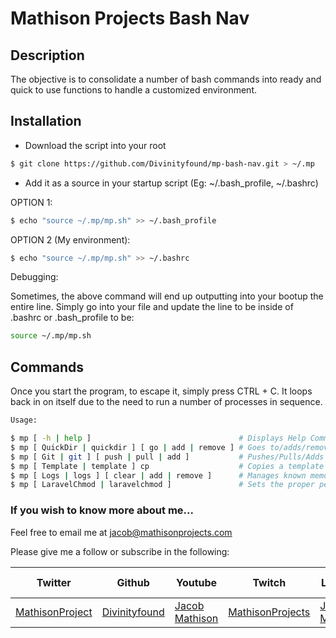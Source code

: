 # Mathison Projects Bash Nav

## Description

The objective is to consolidate a number of bash commands into ready and quick to use functions to handle a customized environment.

## Installation

- Download the script into your root
```sh
$ git clone https://github.com/Divinityfound/mp-bash-nav.git > ~/.mp
```

- Add it as a source in your startup script (Eg: ~/.bash_profile, ~/.bashrc)

OPTION 1:
```sh
$ echo "source ~/.mp/mp.sh" >> ~/.bash_profile
```

OPTION 2 (My environment):
```sh
$ echo "source ~/.mp/mp.sh" >> ~/.bashrc
```

Debugging:

Sometimes, the above command will end up outputting into your bootup the entire line. Simply go into your file and update the line to be inside of .bashrc or .bash_profile to be:

```sh
source ~/.mp/mp.sh
```

## Commands

Once you start the program, to escape it, simply press CTRL + C. It loops back in on itself due to the need to run a number of processes in sequence.

```sh
Usage:

$ mp [ -h | help ]                                 # Displays Help Command
$ mp [ QuickDir | quickdir ] [ go | add | remove ] # Goes to/adds/removes directory
$ mp [ Git | git ] [ push | pull | add ]           # Pushes/Pulls/Adds git Repository
$ mp [ Template | template ] cp                    # Copies a template file to current directory
$ mp [ Logs | logs ] [ clear | add | remove ]      # Manages known memory hogs
$ mp [ LaravelChmod | laravelchmod ]               # Sets the proper permissions for Laravel
```

### If you wish to know more about me...

Feel free to email me at jacob@mathisonprojects.com

Please give me a follow or subscribe in the following:

|Twitter|Github|Youtube|Twitch|Linkedin|Personal Site|
| ----- | ---- | ----- | ---- | ------ | ----------- |
|[MathisonProject](https://twitter.com/MathisonProject)|[Divinityfound](https://github.com/Divinityfound)|[Jacob Mathison](https://www.youtube.com/channel/UCNNxB1TRbdJxE_y51sJb9DA)|[MathisonProjects](http://twitch.tv/mathisonprojects)|[Jacob Mathison](https://www.linkedin.com/in/jacob-a-mathison-62359912/)|[Mathison Projects](http://mathisonprojects.com)|
